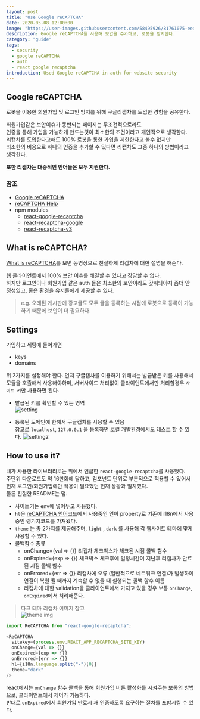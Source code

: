 ```yaml
---
layout: post
title: "Use Google reCAPTCHA"
date: 2020-05-08 12:00:00
image: "https://user-images.githubusercontent.com/58495926/81761075-eead5980-9503-11ea-84ab-c44e08b80431.png"
description: Google reCAPTCHA를 사용해 보안을 추가하고, 로봇을 방지한다.
category: "guide"
tags:
  - security
  - google reCAPTCHA
  - auth
  - react google recaptcha
introduction: Used Google reCAPTCHA in auth for website security
---
```


## Google reCAPTCHA

로봇을 이용한 회원가입 및 로그인 방지를 위해 구글리캡차를 도입한 경험을 공유한다.

회원가입같은 보안이슈가 동반되는 페이지는 무조건적으로라도  
인증을 통해 가입을 가능하게 만드는것이 최소한의 조건이라고 개인적으로 생각한다.  
리캡차를 도입한다고해도 100% 로봇을 통한 가입을 제한한다고 볼수 없지만  
최소한의 비용으로 하나의 인증을 추가할 수 있다면 리캡차도 그중 하나의 방법이라고 생각한다.

**또한 리캡차는 대중적인 언어들은 모두 지원한다.**


### 참조
- [Google reCAPTCHA](https://www.google.com/recaptcha/intro/v3.html)
- [reCAPTCHA Help](https://support.google.com/recaptcha/?hl=en)
- npm modules
  - [react-google-recaptcha](https://www.npmjs.com/package/react-google-recaptcha)
  - [react-recaptcha-google](https://www.npmjs.com/package/react-recaptcha-google)
  - [react-recaptcha-v3](https://www.npmjs.com/package/react-recaptcha-v3)

## What is reCAPTCHA?

[What is reCAPTCHA](https://developers.google.com/recaptcha/?hl=ko)를 보면 동영상으로 친절하게 리캡차에 대한 설명을 해준다.

웹 클라이언트에서 100% 보안 이슈를 해결할 수 있다고 장담할 수 없다.  
하지만 로그인이나 회원가입 같은 auth 들은 최소한의 보안이라도 갖춰놔야지
좀더 안정성있고, 좋은 환경을 유저들에게 제공할 수 있다.
> e.g. 오래된 게시판에 광고글도 모두 글을 등록하는 시점에 로봇으로 등록이 가능하기 때문에 보안이 더 필요하다.

## Settings

가입하고 세팅에 들어가면
- keys
- domains

위 2가지를 설정해야 한다.
먼저 구글캡차를 이용하기 위해서는 발급받은 키를 사용해서 모듈을 호출해서 사용해야하며,
서버사이드 처리없이 클라이언트에서만 처리할경우 `사이트 키`만 사용하면 된다.


- 발급된 키를 확인할 수 있는 영역  
![setting](https://user-images.githubusercontent.com/58495926/81540489-b2b3b080-93ac-11ea-904c-73edb6365454.jpg)


- 등록된 도메인에 한해서 구글캡차를 사용할 수 있음  
참고로 `localhost`, `127.0.0.1` 을 등록하면 로컬 개발환경에서도 테스트 할 수 있다.
![setting2](https://user-images.githubusercontent.com/58495926/81541089-8fd5cc00-93ad-11ea-8f19-d24c79d84bee.jpg)

## How to use it?

내가 사용한 라이브러리로는 위에서 언급한 `react-google-recaptcha`를 사용했다.  
주단위 다운로드도 약 16만회에 달하고, 컴포넌트 단위로 부분적으로 적용할 수 있어서  
현재 로그인/회원가입에만 적용이 필요했던 현재 상황과 일치했다.  
물론 친절한 README는 덤.

- 사이트키는 env에 넣어두고 사용했다.
- `hl`은 [reCAPTCHA 언어코드](https://developers.google.com/recaptcha/docs/language)에서 사용중인 언어 property로 기존에 i18n에서 사용중인 랭기지코드를 가져왔다.
- `theme` 는 총 2가지를 제공해주며, `light` , `dark` 를 사용해 각 웹사이트 테마에 맞게 사용할 수 있다. 
- 콜백함수 종류
  - onChange={val => {}} 리캡차 체크박스가 체크된 시점 콜백 함수
  - onExpired={exp => {}} 체크박스 체크후에 일정시간이 지난후 리캡차가 만료된 시점 콜백 함수
  - onErrored={err => {}} 리캡차에 오류 (일반적으로 네트워크 연결)가 발생하여 연결이 복원 될 때까지 계속할 수 없을 때 실행되는 콜백 함수 이름
  - 리캡차에 대한 validation을 클라이언트에서 가지고 있을 경우 보통 `onChange`, `onExpired`에서 처리해준다.

> 다크 테마 리캡차 이미지 참고  
![theme img](https://user-images.githubusercontent.com/58495926/81629834-15ee2300-943f-11ea-94d9-551fff662fe5.png)


```js
import ReCAPTCHA from "react-google-recaptcha";

<ReCAPTCHA
  sitekey={process.env.REACT_APP_RECAPTCHA_SITE_KEY}
  onChange={val => {}}
  onExpired={exp => {}}
  onErrored={err => {}}
  hl={i18n.language.split("-")[0]}
  theme="dark"
/>
```

react에서는 `onChange` 함수 콜백을 통해 회원가입 버튼 활성화를 시켜주는 보통의 방법으로, 클라이언트에서 제어가 가능하다.  
반대로 `onExpired`에서 회원가입 만료시 재 인증하도록 요구하는 절차를 포함시킬 수 있다.